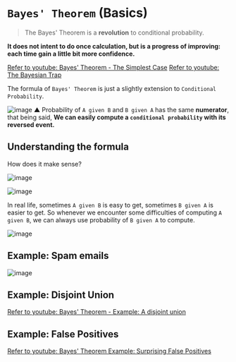 # `Bayes' Theorem` (Basics)
> The Bayes' Theorem is a **revolution** to conditional probability.

**It does not intent to do once calculation, but is a progress of improving: each time gain a little bit more confidence.**

[Refer to youtube: Bayes' Theorem - The Simplest Case](https://www.youtube.com/watch?v=XQoLVl31ZfQ)
[Refer to youtube: The Bayesian Trap](https://www.youtube.com/watch?v=R13BD8qKeTg)

The formula of `Bayes' Theorem` is just a slightly extension to `Conditional Probability`.

![image](https://user-images.githubusercontent.com/14041622/44068056-d3911d30-9faa-11e8-83ed-8101a607a739.png)
▲ Probability of `A given B` and `B given A` has the same **numerator**, that being said, 
**We can easily compute a `conditional probability` with its reversed event.**


## Understanding the formula

How does it make sense?

![image](https://user-images.githubusercontent.com/14041622/44068156-4924885c-9fab-11e8-9ff5-5c8e795e0747.png)

![image](https://user-images.githubusercontent.com/14041622/44068202-7a04133e-9fab-11e8-81c2-3b4db521890a.png)


In real life, sometimes `A given B` is easy to get, sometimes `B given A` is easier to get.
So whenever we encounter some difficulties of computing `A given B`, we can always use probability of `B given A` to compute.

![image](https://user-images.githubusercontent.com/14041622/44027470-2cd14c9e-9f29-11e8-83d9-2c4031916ef1.png)


## Example: Spam emails

![image](https://user-images.githubusercontent.com/14041622/44027011-8f87a5ba-9f27-11e8-8b64-d7f48647211e.png)


## Example: Disjoint Union
[Refer to youtube: Bayes' Theorem - Example: A disjoint union](https://www.youtube.com/watch?v=k6Dw0on6NtM)


## Example: False Positives
[Refer to youtube: Bayes' Theorem Example: Surprising False Positives](https://www.youtube.com/watch?v=HaYbxQC61pw)

